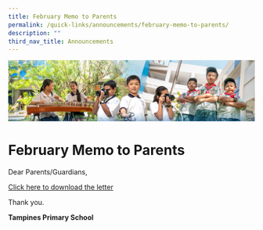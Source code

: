 ```yaml
---
title: February Memo to Parents
permalink: /quick-links/announcements/february-memo-to-parents/
description: ""
third_nav_title: Announcements
---
```

![](/images/AboutUs.jpg)

February Memo to Parents
========================

Dear Parents/Guardians,

  

[Click here to download the letter](/for-parents/letters-to-parents/)

  

Thank you.

  

<b>Tampines Primary School</b>